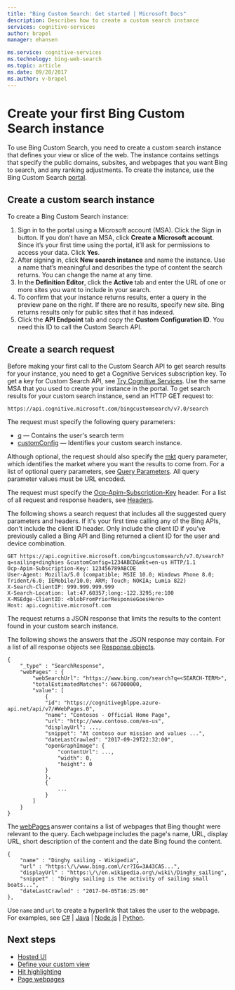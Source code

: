 ```yaml
---
title: "Bing Custom Search: Get started | Microsoft Docs"
description: Describes how to create a custom search instance
services: cognitive-services
author: brapel
manager: ehansen

ms.service: cognitive-services
ms.technology: bing-web-search
ms.topic: article
ms.date: 09/28/2017
ms.author: v-brapel
---
```


# Create your first Bing Custom Search instance
To use Bing Custom Search, you need to create a custom search instance that defines your view or slice of the web. The instance contains settings that specify the public domains, subsites, and webpages that you want Bing to search, and any ranking adjustments. To create the instance, use the Bing Custom Search [portal](https://customsearch.ai). 

## Create a custom search instance

To create a Bing Custom Search instance:

1.	Sign in to the portal using a Microsoft account (MSA). Click the Sign in button. If you don’t have an MSA, click **Create a Microsoft account**. Since it’s your first time using the portal, it’ll ask for permissions to access your data. Click **Yes**.
2.	After signing in, click **New search instance** and name the instance. Use a name that’s meaningful and describes the type of content the search returns. You can change the name at any time. 
3.	In the **Definition Editor**, click the **Active** tab and enter the URL of one or more sites you want to include in your search.
4.	To confirm that your instance returns results, enter a query in the preview pane on the right. If there are no results, specify new site. Bing returns results only for public sites that it has indexed.
5.	 Click the **API Endpoint** tab and copy the **Custom Configuration ID**. You need this ID to call the Custom Search API.

## Create a search request
Before making your first call to the Custom Search API to get search results for your instance, you need to get a Cognitive Services subscription key. To get a key for Custom Search API, see [Try Cognitive Services](https://azure.microsoft.com/try/cognitive-services/?api=bing-custom-search-api). Use the same MSA that you used to create your instance in the portal.
To get search results for your custom search instance, send an HTTP GET request to:

`https://api.cognitive.microsoft.com/bingcustomsearch/v7.0/search`

The request must specify the following query parameters:

- [q](https://docs.microsoft.com/rest/api/cognitiveservices/bing-custom-search-api-v7-reference#query) &mdash; Contains the user's search term
- [customConfig](https://docs.microsoft.com/en-us/rest/api/cognitiveservices/bing-custom-search-api-v7-reference#customconfig) &mdash; Identifies your custom search instance. 

Although optional, the request should also specify the [mkt](https://docs.microsoft.com/rest/api/cognitiveservices/bing-custom-search-api-v7-reference#mkt) query parameter, which identifies the market where you want the results to come from. For a list of optional query parameters, see [Query Parameters](https://docs.microsoft.com/rest/api/cognitiveservices/bing-custom-search-api-v7-reference#queryparameters). All query parameter values must be URL encoded. 

The request must specify the [Ocp-Apim-Subscription-Key](https://docs.microsoft.com/rest/api/cognitiveservices/bing-custom-search-api-v7-reference#subscriptionkey) header. For a list of all request and response headers, see [Headers](https://docs.microsoft.com/rest/api/cognitiveservices/bing-custom-search-api-v7-reference#headers). 

The following shows a search request that includes all the suggested query parameters and headers. If it's your first time calling any of the Bing APIs, don't include the client ID header. Only include the client ID if you've previously called a Bing API and Bing returned a client ID for the user and device combination.  

```
GET https://api.cognitive.microsoft.com/bingcustomsearch/v7.0/search?q=sailing+dinghies &customConfig=1234ABCD&mkt=en-us HTTP/1.1 
Ocp-Apim-Subscription-Key: 123456789ABCDE   
User-Agent: Mozilla/5.0 (compatible; MSIE 10.0; Windows Phone 8.0; Trident/6.0; IEMobile/10.0; ARM; Touch; NOKIA; Lumia 822)   
X-Search-ClientIP: 999.999.999.999   
X-Search-Location: lat:47.60357;long:-122.3295;re:100   
X-MSEdge-ClientID: <blobFromPriorResponseGoesHere>   
Host: api.cognitive.microsoft.com 
```

The request returns a JSON response that limits the results to the content found in your custom search instance.   

The following shows the answers that the JSON response may contain.  For a list of all response objects see [Response objects](https://docs.microsoft.com/en-us/rest/api/cognitiveservices/bing-custom-search-api-v7-reference#response-objects).
 
```
{ 
    "_type" : "SearchResponse",  
    "webPages" : {
        "webSearchUrl": "https://www.bing.com/search?q=<SEARCH-TERM>",
        "totalEstimatedMatches": 667000000,
        "value": [
            {
            "id": "https://cognitivegblppe.azure-api.net/api/v7/#WebPages.0",
            "name": "Contosos - Official Home Page",
            "url": "http://www.contoso.com/en-us",
            "displayUrl": ...,
            "snippet": "At contoso our mission and values ...",            
            "dateLastCrawled": "2017-09-29T22:32:00",
            "openGraphImage": {
                "contentUrl": ...,
                "width": 0,
                "height": 0
            }
            },
            {
                ...
            }            
        ]
    }     
} 
```

The [webPages](https://docs.microsoft.com/rest/api/cognitiveservices/bing-custom-search-api-v7-reference#search-response-webpages) answer contains a list of webpages that Bing thought were relevant to the query. Each webpage includes the page's name, URL, display URL, short description of the content and the date Bing found the content. 

```
{ 
    "name" : "Dinghy sailing - Wikipedia", 
    "url" : "https:\/\/www.bing.com\/cr?IG=3A43CA5...", 
    "displayUrl" : "https:\/\/en.wikipedia.org\/wiki\/Dinghy_sailing", 
    "snippet" : "Dinghy sailing is the activity of sailing small boats...", 
    "dateLastCrawled" : "2017-04-05T16:25:00" 
}, 
```

Use `name` and `url` to create a hyperlink that takes the user to the webpage.
For examples, see [C#](./call-endpoint-csharp.md) | [Java](./call-endpoint-java.md) | [Node.js](./call-endpoint-nodejs.md) | [Python](call-endpoint-python.md).


## Next steps
- [Hosted UI](./hosted-ui.md)
- [Define your custom view](./define-your-custom-view.md)
- [Hit highlighting](./hit-highlighting.md)
- [Page webpages](./page-webpages.md)
